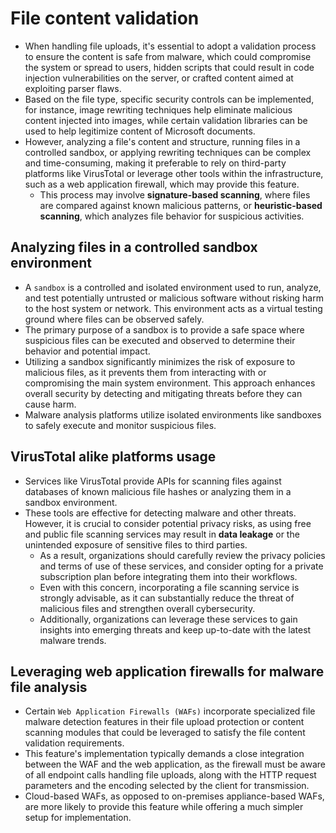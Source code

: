 # File content validation

* When handling file uploads, it's essential to adopt a validation process to ensure the content is safe from malware, which could compromise the system or spread to users, hidden scripts that could result in code injection vulnerabilities on the server, or crafted content aimed at exploiting parser flaws.
* Based on the file type, specific security controls can be implemented, for instance, image rewriting techniques help eliminate malicious content injected into images, while certain validation libraries can be used to help legitimize content of Microsoft documents.
* However, analyzing a file's content and structure, running files in a controlled sandbox, or applying rewriting techniques can be complex and time-consuming, making it preferable to rely on third-party platforms like VirusTotal or leverage other tools within the infrastructure, such as a web application firewall, which may provide this feature.
  * This process may involve **signature-based scanning**, where files are compared against known malicious patterns, or **heuristic-based scanning**, which analyzes file behavior for suspicious activities.

## Analyzing files in a controlled sandbox environment

* A `sandbox` is a controlled and isolated environment used to run, analyze, and test potentially untrusted or malicious software without risking harm to the host system or network. This environment acts as a virtual testing ground where files can be observed safely.
* The primary purpose of a sandbox is to provide a safe space where suspicious files can be executed and observed to determine their behavior and potential impact.
* Utilizing a sandbox significantly minimizes the risk of exposure to malicious files, as it prevents them from interacting with or compromising the main system environment. This approach enhances overall security by detecting and mitigating threats before they can cause harm.
* Malware analysis platforms utilize isolated environments like sandboxes to safely execute and monitor suspicious files.

## VirusTotal alike platforms usage

* Services like VirusTotal provide APIs for scanning files against databases of known malicious file hashes or analyzing them in a sandbox environment.
* These tools are effective for detecting malware and other threats. However, it is crucial to consider potential privacy risks, as using free and public file scanning services may result in **data leakage** or the unintended exposure of sensitive files to third parties.
  * As a result, organizations should carefully review the privacy policies and terms of use of these services, and consider opting for a private subscription plan before integrating them into their workflows.
  * Even with this concern, incorporating a file scanning service is strongly advisable, as it can substantially reduce the threat of malicious files and strengthen overall cybersecurity.
  * Additionally, organizations can leverage these services to gain insights into emerging threats and keep up-to-date with the latest malware trends.

## Leveraging web application firewalls for malware file analysis

* Certain `Web Application Firewalls (WAFs)` incorporate specialized file malware detection features in their file upload protection or content scanning modules that could be leveraged to satisfy the file content validation requirements.
* This feature's implementation typically demands a close integration between the WAF and the web application, as the firewall must be aware of all endpoint calls handling file uploads, along with the HTTP request parameters and the encoding selected by the client for transmission.
* Cloud-based WAFs, as opposed to on-premises appliance-based WAFs, are more likely to provide this feature while offering a much simpler setup for implementation.
